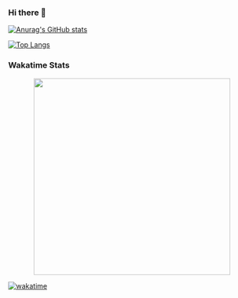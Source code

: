 ### Hi there 👋

[![Anurag's GitHub stats](https://github-readme-stats.vercel.app/api?username=kasapvictor&hide=contribs&show_icons=true&theme=cobalt)](https://github.com/kasapvictor/kasapvictor)

[![Top Langs](https://github-readme-stats.vercel.app/api/top-langs/?username=kasapvictor&layout=compact&hide_border=true)](https://github.com/kasapvictor/kasapvictor)

### Wakatime Stats
<p align="center">
<img src="https://wakatime.com/share/@Vick/6d27d4dd-d677-4757-a360-65ce7e172f54.svg" height="400" />
</p>

[![wakatime](https://wakatime.com/badge/user/e8e29ae6-42d6-4cc3-b1d4-94b3bb378216.svg)](https://wakatime.com/@e8e29ae6-42d6-4cc3-b1d4-94b3bb378216)
